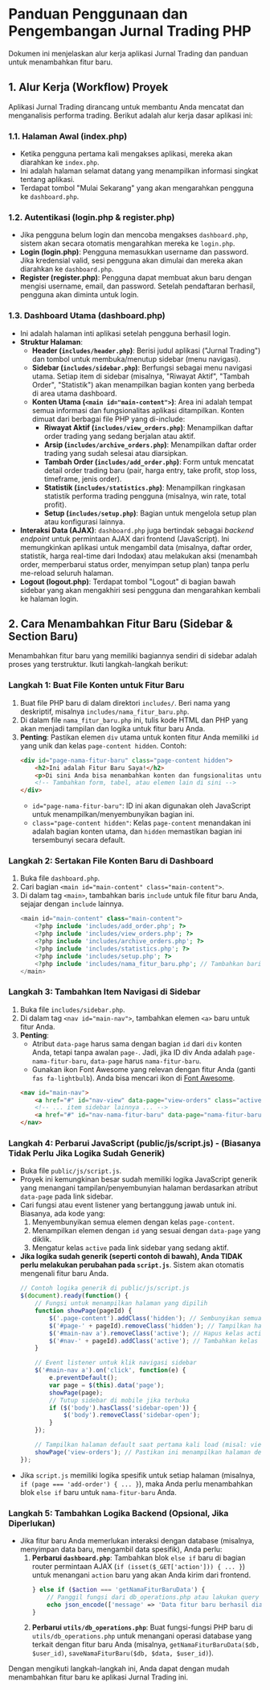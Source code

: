 # Panduan Penggunaan dan Pengembangan Jurnal Trading PHP

Dokumen ini menjelaskan alur kerja aplikasi Jurnal Trading dan panduan untuk menambahkan fitur baru.

## 1. Alur Kerja (Workflow) Proyek

Aplikasi Jurnal Trading dirancang untuk membantu Anda mencatat dan menganalisis performa trading. Berikut adalah alur kerja dasar aplikasi ini:

### 1.1. Halaman Awal (index.php)

*   Ketika pengguna pertama kali mengakses aplikasi, mereka akan diarahkan ke `index.php`.
*   Ini adalah halaman selamat datang yang menampilkan informasi singkat tentang aplikasi.
*   Terdapat tombol "Mulai Sekarang" yang akan mengarahkan pengguna ke `dashboard.php`.

### 1.2. Autentikasi (login.php & register.php)

*   Jika pengguna belum login dan mencoba mengakses `dashboard.php`, sistem akan secara otomatis mengarahkan mereka ke `login.php`.
*   **Login (login.php)**: Pengguna memasukkan username dan password. Jika kredensial valid, sesi pengguna akan dimulai dan mereka akan diarahkan ke `dashboard.php`.
*   **Register (register.php)**: Pengguna dapat membuat akun baru dengan mengisi username, email, dan password. Setelah pendaftaran berhasil, pengguna akan diminta untuk login.

### 1.3. Dashboard Utama (dashboard.php)

*   Ini adalah halaman inti aplikasi setelah pengguna berhasil login.
*   **Struktur Halaman**:
    *   **Header (`includes/header.php`)**: Berisi judul aplikasi ("Jurnal Trading") dan tombol untuk membuka/menutup sidebar (menu navigasi).
    *   **Sidebar (`includes/sidebar.php`)**: Berfungsi sebagai menu navigasi utama. Setiap item di sidebar (misalnya, "Riwayat Aktif", "Tambah Order", "Statistik") akan menampilkan bagian konten yang berbeda di area utama dashboard.
    *   **Konten Utama (`<main id="main-content">`)**: Area ini adalah tempat semua informasi dan fungsionalitas aplikasi ditampilkan. Konten dimuat dari berbagai file PHP yang di-include:
        *   **Riwayat Aktif (`includes/view_orders.php`)**: Menampilkan daftar order trading yang sedang berjalan atau aktif.
        *   **Arsip (`includes/archive_orders.php`)**: Menampilkan daftar order trading yang sudah selesai atau diarsipkan.
        *   **Tambah Order (`includes/add_order.php`)**: Form untuk mencatat detail order trading baru (pair, harga entry, take profit, stop loss, timeframe, jenis order).
        *   **Statistik (`includes/statistics.php`)**: Menampilkan ringkasan statistik performa trading pengguna (misalnya, win rate, total profit).
        *   **Setup (`includes/setup.php`)**: Bagian untuk mengelola setup plan atau konfigurasi lainnya.
*   **Interaksi Data (AJAX)**: `dashboard.php` juga bertindak sebagai *backend endpoint* untuk permintaan AJAX dari frontend (JavaScript). Ini memungkinkan aplikasi untuk mengambil data (misalnya, daftar order, statistik, harga real-time dari Indodax) atau melakukan aksi (menambah order, memperbarui status order, menyimpan setup plan) tanpa perlu me-reload seluruh halaman.
*   **Logout (logout.php)**: Terdapat tombol "Logout" di bagian bawah sidebar yang akan mengakhiri sesi pengguna dan mengarahkan kembali ke halaman login.

## 2. Cara Menambahkan Fitur Baru (Sidebar & Section Baru)

Menambahkan fitur baru yang memiliki bagiannya sendiri di sidebar adalah proses yang terstruktur. Ikuti langkah-langkah berikut:

### Langkah 1: Buat File Konten untuk Fitur Baru

1.  Buat file PHP baru di dalam direktori `includes/`. Beri nama yang deskriptif, misalnya `includes/nama_fitur_baru.php`.
2.  Di dalam file `nama_fitur_baru.php` ini, tulis kode HTML dan PHP yang akan menjadi tampilan dan logika untuk fitur baru Anda.
3.  **Penting**: Pastikan elemen `div` utama untuk konten fitur Anda memiliki `id` yang unik dan kelas `page-content hidden`. Contoh:
    ```html
    <div id="page-nama-fitur-baru" class="page-content hidden">
        <h2>Ini adalah Fitur Baru Saya!</h2>
        <p>Di sini Anda bisa menambahkan konten dan fungsionalitas untuk fitur baru Anda.</p>
        <!-- Tambahkan form, tabel, atau elemen lain di sini -->
    </div>
    ```
    *   `id="page-nama-fitur-baru"`: ID ini akan digunakan oleh JavaScript untuk menampilkan/menyembunyikan bagian ini.
    *   `class="page-content hidden"`: Kelas `page-content` menandakan ini adalah bagian konten utama, dan `hidden` memastikan bagian ini tersembunyi secara default.

### Langkah 2: Sertakan File Konten Baru di Dashboard

1.  Buka file `dashboard.php`.
2.  Cari bagian `<main id="main-content" class="main-content">`.
3.  Di dalam tag `<main>`, tambahkan baris `include` untuk file fitur baru Anda, sejajar dengan `include` lainnya.
    ```php
    <main id="main-content" class="main-content">
        <?php include 'includes/add_order.php'; ?>
        <?php include 'includes/view_orders.php'; ?>
        <?php include 'includes/archive_orders.php'; ?>
        <?php include 'includes/statistics.php'; ?>
        <?php include 'includes/setup.php'; ?>
        <?php include 'includes/nama_fitur_baru.php'; // Tambahkan baris ini ?>
    </main>
    ```

### Langkah 3: Tambahkan Item Navigasi di Sidebar

1.  Buka file `includes/sidebar.php`.
2.  Di dalam tag `<nav id="main-nav">`, tambahkan elemen `<a>` baru untuk fitur Anda.
3.  **Penting**:
    *   Atribut `data-page` harus sama dengan bagian `id` dari `div` konten Anda, tetapi tanpa awalan `page-`. Jadi, jika ID div Anda adalah `page-nama-fitur-baru`, `data-page` harus `nama-fitur-baru`.
    *   Gunakan ikon Font Awesome yang relevan dengan fitur Anda (ganti `fas fa-lightbulb`). Anda bisa mencari ikon di [Font Awesome](https://fontawesome.com/icons).
    ```html
    <nav id="main-nav">
        <a href="#" id="nav-view" data-page="view-orders" class="active"><i class="fas fa-history"></i> Riwayat Aktif</a>
        <!-- ... item sidebar lainnya ... -->
        <a href="#" id="nav-nama-fitur-baru" data-page="nama-fitur-baru"><i class="fas fa-lightbulb"></i> Nama Fitur Baru</a>
    </nav>
    ```

### Langkah 4: Perbarui JavaScript (public/js/script.js) - (Biasanya Tidak Perlu Jika Logika Sudah Generik)

*   Buka file `public/js/script.js`.
*   Proyek ini kemungkinan besar sudah memiliki logika JavaScript generik yang menangani tampilan/penyembunyian halaman berdasarkan atribut `data-page` pada link sidebar.
*   Cari fungsi atau event listener yang bertanggung jawab untuk ini. Biasanya, ada kode yang:
    1.  Menyembunyikan semua elemen dengan kelas `page-content`.
    2.  Menampilkan elemen dengan `id` yang sesuai dengan `data-page` yang diklik.
    3.  Mengatur kelas `active` pada link sidebar yang sedang aktif.
*   **Jika logika sudah generik (seperti contoh di bawah), Anda TIDAK perlu melakukan perubahan pada `script.js`**. Sistem akan otomatis mengenali fitur baru Anda.
    ```javascript
    // Contoh logika generik di public/js/script.js
    $(document).ready(function() {
        // Fungsi untuk menampilkan halaman yang dipilih
        function showPage(pageId) {
            $('.page-content').addClass('hidden'); // Sembunyikan semua halaman
            $('#page-' + pageId).removeClass('hidden'); // Tampilkan halaman yang dipilih
            $('#main-nav a').removeClass('active'); // Hapus kelas active dari semua link
            $('#nav-' + pageId).addClass('active'); // Tambahkan kelas active ke link yang dipilih
        }

        // Event listener untuk klik navigasi sidebar
        $('#main-nav a').on('click', function(e) {
            e.preventDefault();
            var page = $(this).data('page');
            showPage(page);
            // Tutup sidebar di mobile jika terbuka
            if ($('body').hasClass('sidebar-open')) {
                $('body').removeClass('sidebar-open');
            }
        });

        // Tampilkan halaman default saat pertama kali load (misal: view-orders)
        showPage('view-orders'); // Pastikan ini menampilkan halaman default yang Anda inginkan
    });
    ```
*   Jika `script.js` memiliki logika spesifik untuk setiap halaman (misalnya, `if (page === 'add-order') { ... }`), maka Anda perlu menambahkan blok `else if` baru untuk `nama-fitur-baru` Anda.

### Langkah 5: Tambahkan Logika Backend (Opsional, Jika Diperlukan)

*   Jika fitur baru Anda memerlukan interaksi dengan database (misalnya, menyimpan data baru, mengambil data spesifik), Anda perlu:
    1.  **Perbarui `dashboard.php`**: Tambahkan blok `else if` baru di bagian router permintaan AJAX (`if (isset($_GET['action'])) { ... }`) untuk menangani `action` baru yang akan Anda kirim dari frontend.
        ```php
        } else if ($action === 'getNamaFiturBaruData') {
            // Panggil fungsi dari db_operations.php atau lakukan query langsung
            echo json_encode(['message' => 'Data fitur baru berhasil diambil']);
        }
        ```
    2.  **Perbarui `utils/db_operations.php`**: Buat fungsi-fungsi PHP baru di `utils/db_operations.php` untuk menangani operasi database yang terkait dengan fitur baru Anda (misalnya, `getNamaFiturBaruData($db, $user_id)`, `saveNamaFiturBaru($db, $data, $user_id)`).

Dengan mengikuti langkah-langkah ini, Anda dapat dengan mudah menambahkan fitur baru ke aplikasi Jurnal Trading ini.
